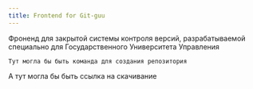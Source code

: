 ```yaml
---
title: Frontend for Git-guu
---
```


Фроненд для закрытой системы контроля версий, разрабатываемой специально для Государственного Университета Управления

```
Тут могла бы быть команда для создания репозитория
```

А тут могла бы быть ссылка на скачивание


